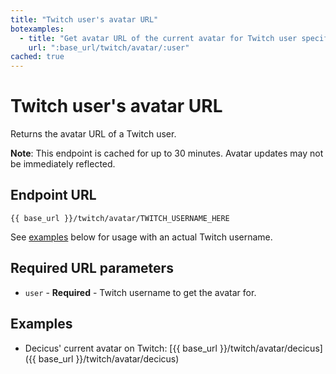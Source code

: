 ```yaml
---
title: "Twitch user's avatar URL"
botexamples:
  - title: "Get avatar URL of the current avatar for Twitch user specified after the command"
    url: ":base_url/twitch/avatar/:user"
cached: true
---
```


# Twitch user's avatar URL

Returns the avatar URL of a Twitch user.

**Note**: This endpoint is cached for up to 30 minutes. Avatar updates may not be immediately reflected.

## Endpoint URL

`{{ base_url }}/twitch/avatar/TWITCH_USERNAME_HERE`

See [examples](#examples) below for usage with an actual Twitch username.

## Required URL parameters

- `user` - **Required** - Twitch username to get the avatar for.

## Examples

- Decicus' current avatar on Twitch: [{{ base_url }}/twitch/avatar/decicus]({{ base_url }}/twitch/avatar/decicus)